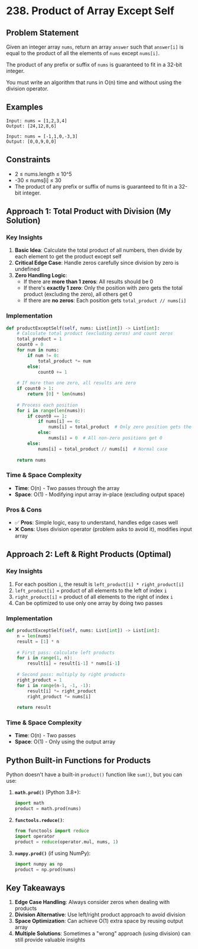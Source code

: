 # 238. Product of Array Except Self

## Problem Statement
Given an integer array `nums`, return an array `answer` such that `answer[i]` is equal to the product of all the elements of `nums` except `nums[i]`.

The product of any prefix or suffix of `nums` is guaranteed to fit in a 32-bit integer.

You must write an algorithm that runs in O(n) time and without using the division operator.

## Examples
```
Input: nums = [1,2,3,4]
Output: [24,12,8,6]

Input: nums = [-1,1,0,-3,3]
Output: [0,0,9,0,0]
```

## Constraints
- 2 ≤ nums.length ≤ 10^5
- -30 ≤ nums[i] ≤ 30
- The product of any prefix or suffix of nums is guaranteed to fit in a 32-bit integer.

## Approach 1: Total Product with Division (My Solution)

### Key Insights
1. **Basic Idea**: Calculate the total product of all numbers, then divide by each element to get the product except self
2. **Critical Edge Case**: Handle zeros carefully since division by zero is undefined
3. **Zero Handling Logic**:
   - If there are **more than 1 zeros**: All results should be 0
   - If there's **exactly 1 zero**: Only the position with zero gets the total product (excluding the zero), all others get 0
   - If there are **no zeros**: Each position gets `total_product // nums[i]`

### Implementation
```python
def productExceptSelf(self, nums: List[int]) -> List[int]:
    # Calculate total product (excluding zeros) and count zeros
    total_product = 1
    count0 = 0
    for num in nums:
        if num != 0:
            total_product *= num
        else:
            count0 += 1
    
    # If more than one zero, all results are zero
    if count0 > 1:
        return [0] * len(nums)
    
    # Process each position
    for i in range(len(nums)):
        if count0 == 1:
            if nums[i] == 0:
                nums[i] = total_product  # Only zero position gets the product
            else:
                nums[i] = 0  # All non-zero positions get 0
        else:
            nums[i] = total_product // nums[i]  # Normal case
    
    return nums
```

### Time & Space Complexity
- **Time**: O(n) - Two passes through the array
- **Space**: O(1) - Modifying input array in-place (excluding output space)

### Pros & Cons
- ✅ **Pros**: Simple logic, easy to understand, handles edge cases well
- ❌ **Cons**: Uses division operator (problem asks to avoid it), modifies input array

## Approach 2: Left & Right Products (Optimal)

### Key Insights
1. For each position `i`, the result is `left_product[i] * right_product[i]`
2. `left_product[i]` = product of all elements to the left of index `i`
3. `right_product[i]` = product of all elements to the right of index `i`
4. Can be optimized to use only one array by doing two passes

### Implementation
```python
def productExceptSelf(self, nums: List[int]) -> List[int]:
    n = len(nums)
    result = [1] * n
    
    # First pass: calculate left products
    for i in range(1, n):
        result[i] = result[i-1] * nums[i-1]
    
    # Second pass: multiply by right products
    right_product = 1
    for i in range(n-1, -1, -1):
        result[i] *= right_product
        right_product *= nums[i]
    
    return result
```

### Time & Space Complexity
- **Time**: O(n) - Two passes
- **Space**: O(1) - Only using the output array

## Python Built-in Functions for Products

Python doesn't have a built-in `product()` function like `sum()`, but you can use:

1. **`math.prod()`** (Python 3.8+):
   ```python
   import math
   product = math.prod(nums)
   ```

2. **`functools.reduce()`**:
   ```python
   from functools import reduce
   import operator
   product = reduce(operator.mul, nums, 1)
   ```

3. **`numpy.prod()`** (if using NumPy):
   ```python
   import numpy as np
   product = np.prod(nums)
   ```

## Key Takeaways
1. **Edge Case Handling**: Always consider zeros when dealing with products
2. **Division Alternative**: Use left/right product approach to avoid division
3. **Space Optimization**: Can achieve O(1) extra space by reusing output array
4. **Multiple Solutions**: Sometimes a "wrong" approach (using division) can still provide valuable insights 